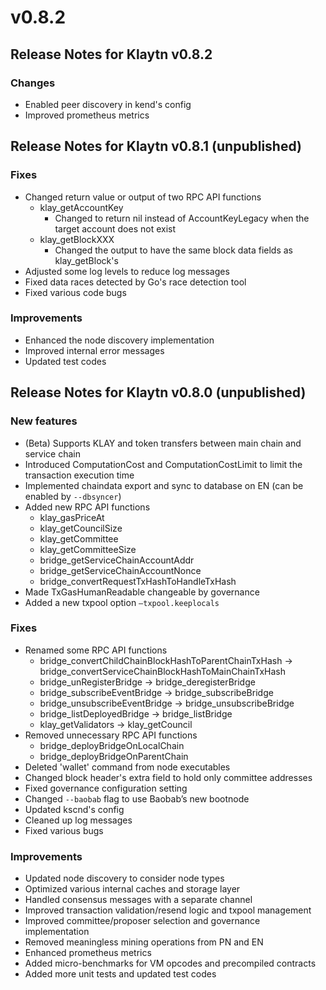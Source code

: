 # v0.8.2

## Release Notes for Klaytn v0.8.2

### Changes

* Enabled peer discovery in kend's config
* Improved prometheus metrics

## Release Notes for Klaytn v0.8.1 \(unpublished\)

### Fixes

* Changed return value or output of two RPC API functions
  * klay\_getAccountKey
    * Changed to return nil instead of AccountKeyLegacy when the target account does not exist
  * klay\_getBlockXXX
    * Changed the output to have the same block data fields as klay\_getBlock's
* Adjusted some log levels to reduce log messages
* Fixed data races detected by Go's race detection tool
* Fixed various code bugs

### Improvements

* Enhanced the node discovery implementation
* Improved internal error messages
* Updated test codes

## Release Notes for Klaytn v0.8.0 \(unpublished\)

### New features

* \(Beta\) Supports KLAY and token transfers between main chain and service chain
* Introduced ComputationCost and ComputationCostLimit to limit the transaction execution time
* Implemented chaindata export and sync to database on EN \(can be enabled by `--dbsyncer`\)
* Added new RPC API functions
  * klay\_gasPriceAt
  * klay\_getCouncilSize
  * klay\_getCommittee
  * klay\_getCommitteeSize
  * bridge\_getServiceChainAccountAddr
  * bridge\_getServiceChainAccountNonce
  * bridge\_convertRequestTxHashToHandleTxHash
* Made TxGasHumanReadable changeable by governance
* Added a new txpool option `—txpool.keeplocals`

### Fixes

* Renamed some RPC API functions
  * bridge\_convertChildChainBlockHashToParentChainTxHash -&gt; bridge\_convertServiceChainBlockHashToMainChainTxHash
  * bridge\_unRegisterBridge -&gt; bridge\_deregisterBridge
  * bridge\_subscribeEventBridge -&gt; bridge\_subscribeBridge
  * bridge\_unsubscribeEventBridge -&gt; bridge\_unsubscribeBridge
  * bridge\_listDeployedBridge -&gt; bridge\_listBridge
  * klay\_getValidators -&gt; klay\_getCouncil
* Removed unnecessary RPC API functions
  * bridge\_deployBridgeOnLocalChain
  * bridge\_deployBridgeOnParentChain
* Deleted 'wallet' command from node executables
* Changed block header's extra field to hold only committee addresses
* Fixed governance configuration setting
* Changed `--baobab` flag to use Baobab’s new bootnode
* Updated kscnd's config
* Cleaned up log messages
* Fixed various bugs

### Improvements

* Updated node discovery to consider node types
* Optimized various internal caches and storage layer
* Handled consensus messages with a separate channel
* Improved transaction validation/resend logic and txpool management
* Improved committee/proposer selection and governance implementation
* Removed meaningless mining operations from PN and EN
* Enhanced prometheus metrics
* Added micro-benchmarks for VM opcodes and precompiled contracts
* Added more unit tests and updated test codes

